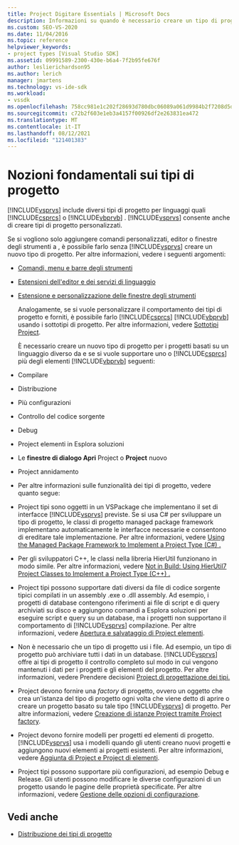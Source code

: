 ```yaml
---
title: Project Digitare Essentials | Microsoft Docs
description: Informazioni su quando è necessario creare un tipo di progetto e su quando è possibile estendere un tipo di progetto esistente usando i sottotipi di progetto.
ms.custom: SEO-VS-2020
ms.date: 11/04/2016
ms.topic: reference
helpviewer_keywords:
- project types [Visual Studio SDK]
ms.assetid: 09991589-2300-430e-b6a4-7f2b95fe676f
author: leslierichardson95
ms.author: lerich
manager: jmartens
ms.technology: vs-ide-sdk
ms.workload:
- vssdk
ms.openlocfilehash: 758cc981e1c202f28693d780dbc06089a061d9984b2f7208d5da983c0922d080
ms.sourcegitcommit: c72b2f603e1eb3a4157f00926df2e263831ea472
ms.translationtype: MT
ms.contentlocale: it-IT
ms.lasthandoff: 08/12/2021
ms.locfileid: "121401383"
---
```

# <a name="project-type-essentials"></a>Nozioni fondamentali sui tipi di progetto
[!INCLUDE[vsprvs](../../code-quality/includes/vsprvs_md.md)] include diversi tipi di progetto per linguaggi quali [!INCLUDE[csprcs](../../data-tools/includes/csprcs_md.md)] o [!INCLUDE[vbprvb](../../code-quality/includes/vbprvb_md.md)] . [!INCLUDE[vsprvs](../../code-quality/includes/vsprvs_md.md)] consente anche di creare tipi di progetto personalizzati.

 Se si vogliono solo aggiungere comandi personalizzati, editor o finestre degli strumenti a , è possibile farlo senza [!INCLUDE[vsprvs](../../code-quality/includes/vsprvs_md.md)] creare un nuovo tipo di progetto. Per altre informazioni, vedere i seguenti argomenti:

- [Comandi, menu e barre degli strumenti](../../extensibility/internals/commands-menus-and-toolbars.md)

- [Estensioni dell'editor e dei servizi di linguaggio](../../extensibility/editor-and-language-service-extensions.md)

- [Estensione e personalizzazione delle finestre degli strumenti](../../extensibility/extending-and-customizing-tool-windows.md)

  Analogamente, se si vuole personalizzare il comportamento dei tipi di progetto e forniti, è possibile farlo [!INCLUDE[csprcs](../../data-tools/includes/csprcs_md.md)] [!INCLUDE[vbprvb](../../code-quality/includes/vbprvb_md.md)] usando i sottotipi di progetto. Per altre informazioni, vedere [Sottotipi Project](../../extensibility/internals/project-subtypes.md).

  È necessario creare un nuovo tipo di progetto per i progetti basati su un linguaggio diverso da e se si vuole supportare uno o [!INCLUDE[csprcs](../../data-tools/includes/csprcs_md.md)] più degli elementi [!INCLUDE[vbprvb](../../code-quality/includes/vbprvb_md.md)] seguenti:

- Compilare

- Distribuzione

- Più configurazioni

- Controllo del codice sorgente

- Debug

- Project elementi in Esplora soluzioni

- Le **finestre di dialogo Apri** Project o **Project** nuovo

- Project annidamento

- Per altre informazioni sulle funzionalità dei tipi di progetto, vedere quanto segue:

- Project tipi sono oggetti in un VSPackage che implementano il set di interfacce [!INCLUDE[vsprvs](../../code-quality/includes/vsprvs_md.md)] previste. Se si usa C# per sviluppare un tipo di progetto, le classi di progetto managed package framework implementano automaticamente le interfacce necessarie e consentono di ereditare tale implementazione. Per altre informazioni, vedere [Using the Managed Package Framework to Implement a Project Type (C#) .](../../extensibility/internals/using-the-managed-package-framework-to-implement-a-project-type-csharp.md)

- Per gli sviluppatori C++, le classi nella libreria HierUtil funzionano in modo simile. Per altre informazioni, vedere [Not in Build: Using HierUtil7 Project Classes to Implement a Project Type (C++) .](/previous-versions/bb166212(v=vs.100))

- Project tipi possono supportare dati diversi da file di codice sorgente tipici compilati in un assembly .exe o .dll assembly. Ad esempio, i progetti di database contengono riferimenti ai file di script e di query archiviati su disco e aggiungono comandi a Esplora soluzioni per eseguire script e query su un database, ma i progetti non supportano il comportamento di [!INCLUDE[vsprvs](../../code-quality/includes/vsprvs_md.md)] compilazione.  Per altre informazioni, vedere [Apertura e salvataggio di Project elementi](../../extensibility/internals/opening-and-saving-project-items.md).

- Non è necessario che un tipo di progetto usi i file. Ad esempio, un tipo di progetto può archiviare tutti i dati in un database. [!INCLUDE[vsprvs](../../code-quality/includes/vsprvs_md.md)] offre ai tipi di progetto il controllo completo sul modo in cui vengono mantenuti i dati per i progetti e gli elementi del progetto. Per altre informazioni, vedere Prendere decisioni [Project di progettazione dei tipi.](../../extensibility/internals/project-type-design-decisions.md)

- Project devono fornire una *factory* di progetto, ovvero un oggetto che crea un'istanza del tipo di progetto ogni volta che viene detto di aprire o creare un progetto basato su tale tipo [!INCLUDE[vsprvs](../../code-quality/includes/vsprvs_md.md)] di progetto. Per altre informazioni, vedere [Creazione di istanze Project tramite Project factory](../../extensibility/internals/creating-project-instances-by-using-project-factories.md).

- Project devono fornire modelli per progetti ed elementi di progetto. [!INCLUDE[vsprvs](../../code-quality/includes/vsprvs_md.md)] usa i modelli quando gli utenti creano nuovi progetti e aggiungono nuovi elementi ai progetti esistenti. Per altre informazioni, vedere [Aggiunta di Project e Project di elementi](../../extensibility/internals/adding-project-and-project-item-templates.md).

- Project tipi possono supportare più configurazioni, ad esempio Debug e Release. Gli utenti possono modificare le diverse configurazioni di un progetto usando le pagine delle proprietà specificate. Per altre informazioni, vedere [Gestione delle opzioni di configurazione](../../extensibility/internals/managing-configuration-options.md).

## <a name="see-also"></a>Vedi anche
- [Distribuzione dei tipi di progetto](../../extensibility/internals/deploying-project-types.md)